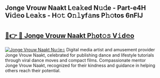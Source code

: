 ## Jonge Vrouw Naakt L𝚎a𝚔ed N𝚞𝚍e - Part-e4H Vi𝚍𝚎o L𝚎a𝚔s - H𝚘𝚝 O𝚗𝚕yf𝚊ns P𝚑𝚘tos 6nFlJ

# <h2><a href="http://kf469l.oniu.top/?m=Jonge+Vrouw+Naakt">🔗👉 🔴 Jonge Vrouw Naakt P𝚑ot𝚘𝚜 V𝚒d𝚎o</a></h2>

[![Jonge Vrouw Naakt Nu𝚍e𝚜](https://i.imgur.com/0qMVB7G.gif)](http://kf469l.oniu.top/?m=Jonge+Vrouw+Naakt)
Digital media artist and amusement provider Jonge Vrouw Naakt, celebrated for publishing dance and lifestyle tutorials through viral dance moves and compact films. Compassionate mentor Jonge Vrouw Naakt, recognized for their kindness and guidance in helping others reach their potential.  
